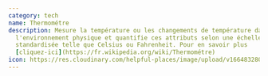 ```yaml
---
category: tech
name: Thermométre
description: Mesure la température ou les changements de température dans
  l'environnement physique et quantifie ces attributs selon une échelle
  standardisée telle que Celsius ou Fahrenheit. Pour en savoir plus
  [cliquez-ici](https://fr.wikipedia.org/wiki/Thermométre)
icon: https://res.cloudinary.com/helpful-places/image/upload/v1664832801/dtpr-icons/tech/air_f3kvwc.svg
---
```

